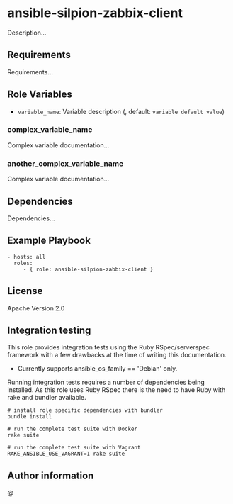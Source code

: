 # ansible-silpion-zabbix-client

Description...

## Requirements

Requirements...

## Role Variables

* ``variable_name``: Variable description (<!variable type>, default: ``variable default value``)

### complex_variable_name

Complex variable documentation...

### another_complex_variable_name

Complex variable documentation...

## Dependencies

Dependencies...

## Example Playbook

    - hosts: all
      roles:
         - { role: ansible-silpion-zabbix-client }

## License

Apache Version 2.0

## Integration testing

This role provides integration tests using the Ruby RSpec/serverspec framework
with a few drawbacks at the time of writing this documentation.

- Currently supports ansible_os_family == 'Debian' only.

Running integration tests requires a number of dependencies being
installed. As this role uses Ruby RSpec there is the need to have
Ruby with rake and bundler available.

    # install role specific dependencies with bundler
    bundle install

<!-- -->

    # run the complete test suite with Docker
    rake suite

<!-- -->

    # run the complete test suite with Vagrant
    RAKE_ANSIBLE_USE_VAGRANT=1 rake suite


## Author information

<!Author Name> @<!email_prefix> <!email_suffix>


<!-- vim: set nofen ts=4 sw=4 et: -->
